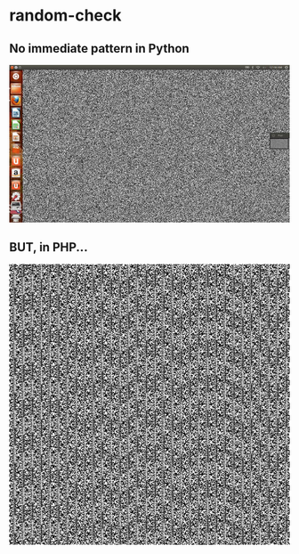 random-check
============

No immediate pattern in Python
------------------------------
![randint() in python](randint.jpg)

BUT, in PHP...
--------------
![rand() in php](phprandom.png)

